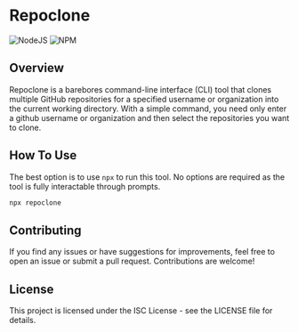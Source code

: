 # Repoclone

![NodeJS](https://img.shields.io/badge/node.js-6DA55F?style=for-the-badge&logo=node.js&logoColor=white)
![NPM](https://img.shields.io/badge/NPM-%23CB3837.svg?style=for-the-badge&logo=npm&logoColor=white)

## Overview

Repoclone is a barebores command-line interface (CLI) tool that clones multiple GitHub repositories for a specified username or organization into the current working directory. With a simple command, you need only enter a github username or organization and then select the repositories you want to clone.

## How To Use

The best option is to use `npx` to run this tool. No options are required as the tool is fully interactable through prompts.

```bash
npx repoclone
```

## Contributing

If you find any issues or have suggestions for improvements, feel free to open an issue or submit a pull request. Contributions are welcome!

## License

This project is licensed under the ISC License - see the LICENSE file for details.
